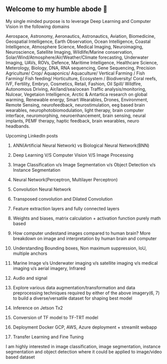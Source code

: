 ## Welcome to my humble abode 👋

My single minded purpose is to leverage Deep Learning and Computer Vision in the following domains

Aerospace, Astronomy, Aeronautics, Astronautics, Aviation, Biomedicine, Geospatial Intelligence, Earth Observation, Ocean Intelligence, Coastal Intelligence, Atmosphere Science, Medical Imaging, Neuroimaging, Neuroscience, Satellite Imaging, Wildlife/Marine conservation, Solar/Wind/Atmosphere/Air/Weather/Climate forecasting, Underwater Imaging, UAVs, ROVs, Defence, Maritime Intelligence, Healthcare Science, Meterology, Biology, DNA, RNA sequencing, Gene Sequencing, Precision Agriculture/ Crop/ Aquaponics/ Aquaculture/ Vertical Farming / Fish Farming/ Fish feeding/ Horticulture, Ecosystem / Biodiversity/ Coral reefs, IVF, Fertility, Embryo, Cosmetics, Retail, Fashion, Oil Spill/ Wildfire, Autonomous Driving, Air/land/sea/ocean Traffic analysis/monitoring, Nulcear, Vegetaion Intelligence, Arctic & Antartica research on global warming, Renewable energy, Smart Wearables, Drones, Environment, Remote Sensing, neurofeedback, neurostimulation, eeg based brain wearables, neurophotobiomodulation, light therapy, brain computer interface, neuromorphing, neuroenhancement, brain sensing, neural implants, PEMF therapy, haptic feedback, brain wearables, neuro headbands.

Upcoming LinkedIn posts

1) ANN(Artificial Neural Network) vs Biological Neural Network(BNN)

2) Deep Learning V/S Computer Vision V/S Image Processing

3) Image Classification v/s Image Segmentation v/s Object Detection v/s Instance Segmentation

4) Neural Network(Perceptron, Multilayer Perceptron)

5) Convolution Neural Network

6) Transposed convolution and Dilated Convolution

7) Feature extraction layers and fully connected layers

8) Weights and biases, matrix calculation + activation function purely math based

9) How computer undestand images compared to human brain? More breakdown on image and interpretation by human brain and computer

10) Understanding Bounding boxes, Non maximum suppression, IoU, multiple anchors

11) Marine Image v/s Underwater imaging v/s satellite imaging v/s medical imaging v/s aerial imagery, Infrared

12) Audio and signal

13) Explore various data augmentation/transformation and data preprocessing techniques required by either of the above imagery(6, 7) to build a diverse/versatile dataset for shaping best model

14) Inference on Jetson Tx2

15) Conversion of TF model to TF-TRT model

16) Deployment Docker GCP, AWS, Azure deployment + streamlit webapp

17) Transfer Learning and Fine Tuning

I am highly interested in image classification, image segmentation, instance segmentation and object detection where it could be applied to image/video based dataset

<!--
**spurani/spurani** is a ✨ _special_ ✨ repository because its `README.md` (this file) appears on your GitHub profile.

Here are some ideas to get you started:

- 🔭 I’m currently working on ...
- 🌱 I’m currently learning ...
- 👯 I’m looking to collaborate on ...
- 🤔 I’m looking for help with ...
- 💬 Ask me about ...
- 📫 How to reach me: ...
- 😄 Pronouns: ...
- ⚡ Fun fact: ...
-->
